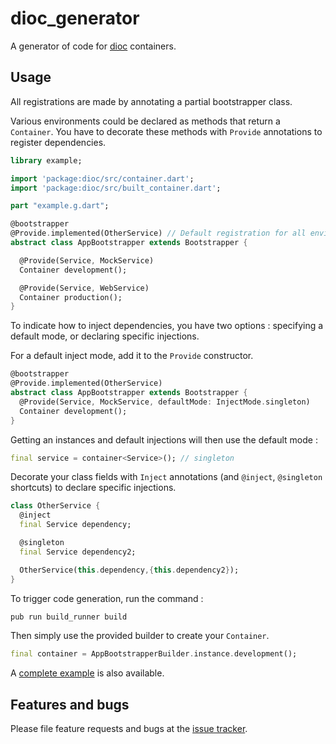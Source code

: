# dioc_generator

A generator of code for [dioc](https://pub.dartlang.org/packages/dioc) containers.

## Usage

All registrations are made by annotating a partial bootstrapper class.

Various environments could be declared as methods that return a `Container`. You have to decorate these methods with `Provide` annotations to register dependencies.

```dart
library example;

import 'package:dioc/src/container.dart';
import 'package:dioc/src/built_container.dart';

part "example.g.dart";

@bootstrapper
@Provide.implemented(OtherService) // Default registration for all environments
abstract class AppBootstrapper extends Bootstrapper {

  @Provide(Service, MockService)
  Container development();

  @Provide(Service, WebService)
  Container production();
}
```

To indicate how to inject dependencies, you have two options : specifying a default mode, or declaring specific injections.

For a default inject mode, add it to the `Provide` constructor.

```dart
@bootstrapper
@Provide.implemented(OtherService)
abstract class AppBootstrapper extends Bootstrapper {
  @Provide(Service, MockService, defaultMode: InjectMode.singleton)
  Container development();
}
```

Getting an instances and default injections will then use the default mode :

```dart
final service = container<Service>(); // singleton
```

Decorate your class fields with `Inject` annotations (and `@inject`, `@singleton` shortcuts) to declare specific injections.


```dart
class OtherService {
  @inject
  final Service dependency;

  @singleton
  final Service dependency2;

  OtherService(this.dependency,{this.dependency2});
}
```

To trigger code generation, run the command :

```bash
pub run build_runner build
```

Then simply use the provided builder to create your `Container`.

```dart
final container = AppBootstrapperBuilder.instance.development();
```

A [complete example](https://github.com/aloisdeniel/dioc/tree/master/example) is also available.


## Features and bugs

Please file feature requests and bugs at the [issue tracker][tracker].

[tracker]: https://github.com/aloisdeniel/dioc/issues
